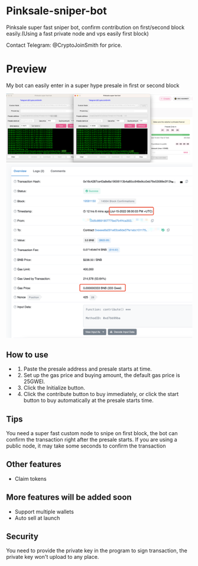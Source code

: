 # Pinksale-sniper-bot
Pinksale super fast sniper bot, confirm contribution on first/second block easily.(Using a fast private node and vps easily first block)

Contact Telegram: @CryptoJoinSmith for price.


# Preview

My bot can easily enter in a super hype presale in first or second block

<img src="https://github.com/Crypto-KK/Pinksale-sniper-bot/blob/main/new_bot1.png" />

<img src="https://github.com/Crypto-KK/Pinksale-sniper-bot/blob/main/new_transaction1.png" />



## How to use


* 1. Paste the presale address and presale starts at time.

* 2. Set up the gas price and buying amount, the default gas price is 25GWEI.

* 3. Click the Initialize button.

* 4. Click the contribute button to buy immediately, or click the start button to buy automatically at the presale starts time.

## Tips

You need a super fast custom node to snipe on first block, the bot can confirm the transaction right after the presale starts. If you are using a public node, it may take some seconds to confirm the transaction


## Other features

* Claim tokens

## More features will be added soon

* Support multiple wallets
* Auto sell at launch


## Security

You need to provide the private key in the program to sign transaction, the private key won't upload to any place.

